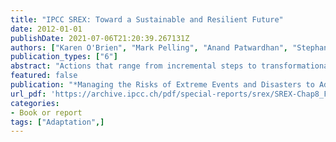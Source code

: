 ```yaml
---
title: "IPCC SREX: Toward a Sustainable and Resilient Future"
date: 2012-01-01
publishDate: 2021-07-06T21:20:39.267131Z
authors: ["Karen O'Brien", "Mark Pelling", "Anand Patwardhan", "Stephane Hallegatte", "Andrew Maskrey", "Taikan Oki", "Ursula Oswald-Spring", "Thomas Wilbanks", "Pius Zebhe Yanda", "Carlo Giupponi"]
publication_types: ["6"]
abstract: "Actions that range from incremental steps to transformational changes are essential for reducing risk from weather and climate extremes (high agreement, robust evidence). [8.6, 8.7] Incremental steps aim to improve efficiency within existing technological, governance, and value systems, whereas transformation may involve alterations of fundamental attributes of those systems. The balance between incremental and transformational approaches depends on evolving risk profiles and underlying social and ecological conditions. Disaster risk, climate change impacts, and capacity to cope and adapt are unevenly distributed. Vulnerability is often concentrated in poorer countries or groups, although the wealthy can also be vulnerable to extreme events. Where vulnerability is high and adaptive capacity relatively low, changes in extreme climate and weather events can make it difficult for systems to adapt sustainably without transformational changes. Such transformations, where they are required, are facilitated through increased emphasis on adaptive management, learning, innovation, and leadership. Evidence indicates that disaster risk management and adaptation policy can be integrated, reinforcing, and supportive – but this requires careful coordination that reaches across domains of policy and practice (high agreement, medium evidence). [8.2, 8.3, 8.5, 8.7] Including disaster risk management in resilient and sustainable development pathways is facilitated through integrated, systemic approaches that enhance capacity to cope with, adapt to, and shape unfolding processes of change, while taking into consideration multiple stressors, different prioritized values, and competing policy goals."
featured: false
publication: "*Managing the Risks of Extreme Events and Disasters to Advance Climate Change Adaptation: Special Report of the Intergovernmental Panel on Climate Change*"
url_pdf: 'https://archive.ipcc.ch/pdf/special-reports/srex/SREX-Chap8_FINAL.pdf'
categories:
- Book or report
tags: ["Adaptation",]
---
```



